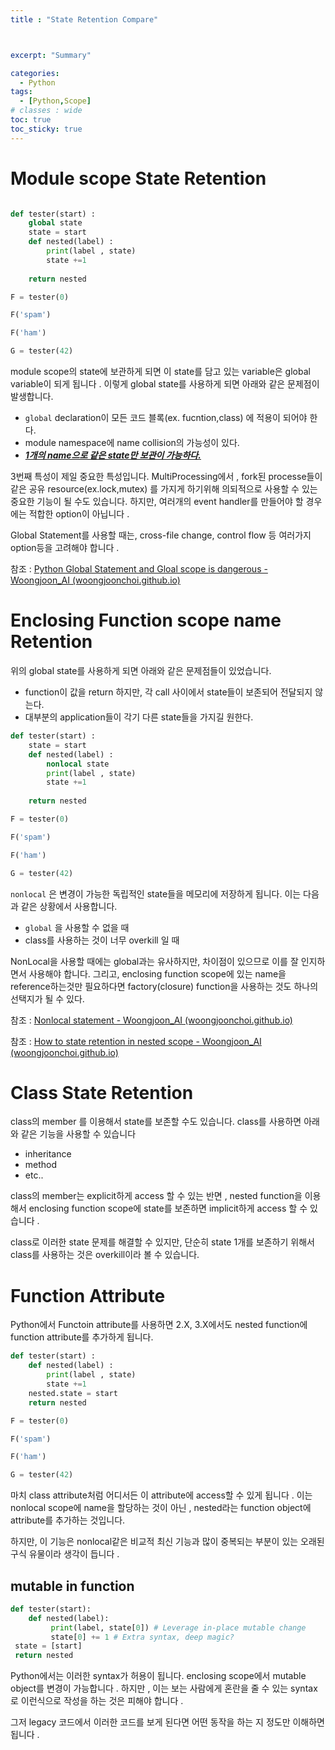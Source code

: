 ```yaml
---
title : "State Retention Compare"



excerpt: "Summary"

categories:
  - Python
tags:
  - [Python,Scope]
# classes : wide
toc: true
toc_sticky: true
---
```

# Module scope State Retention



```python

def tester(start) :
	global state
    state = start
    def nested(label) :
        print(label , state)
        state +=1 
        
    return nested

F = tester(0)

F('spam')

F('ham')

G = tester(42)
```



module scope의 state에 보관하게 되면 이 state를 담고 있는 variable은 global variable이 되게 됩니다 . 이렇게 global state를 사용하게 되면 아래와 같은 문제점이 발생합니다.

- `global` declaration이 모든 코드 블록(ex.  fucntion,class) 에 적용이 되어야 한다.
- module namespace에 name collision의 가능성이 있다.
- ***<u>1개의 name으로 같은 state만 보관이 가능하다.</u>***

3번째 특성이 제일 중요한 특성입니다.  MultiProcessing에서 ,   fork된 processe들이  같은 공유 resource(ex.lock,mutex) 를 가지게 하기위해 의되적으로 사용할 수 있는 중요한 기능이 될 수도 있습니다. 하지만, 여러개의 event handler를 만들어야 할 경우에는 적합한 option이 아닙니다 .

Global Statement를 사용할 때는, cross-file change, control flow 등 여러가지 option등을 고려해야 합니다 .

참조 : [Python Global Statement and Gloal scope is dangerous - Woongjoon_AI (woongjoonchoi.github.io)](https://woongjoonchoi.github.io/python/Global-Scope/)

# Enclosing Function scope name Retention

위의 global state를 사용하게 되면 아래와 같은 문제점들이 있었습니다.

-  function이 값을 return 하지만, 각 call 사이에서 state들이 보존되어 전달되지 않는다.
- 대부분의 application들이 각기 다른 state들을 가지길 원한다.

```python
def tester(start) :
    state = start
    def nested(label) :
        nonlocal state
        print(label , state)
        state +=1 
        
    return nested

F = tester(0)

F('spam')

F('ham')

G = tester(42)
```



`nonlocal` 은 변경이 가능한 독립적인 state들을 메모리에 저장하게 됩니다. 이는 다음과 같은 상황에서 사용합니다.

- `global` 을 사용할 수 없을 때
- class를 사용하는 것이 너무 overkill 일 때 

NonLocal을 사용할 때에는 global과는 유사하지만, 차이점이 있으므로 이를 잘 인지하면서 사용해야 합니다. 그리고, enclosing function scope에 있는 name을 reference하는것만 필요하다면 factory(closure) function을 사용하는 것도 하나의 선택지가 될 수 있다. 

참조 : [Nonlocal statement - Woongjoon_AI (woongjoonchoi.github.io)](https://woongjoonchoi.github.io/python/Nonlocal/)

참조 : [How to state retention in nested scope - Woongjoon_AI (woongjoonchoi.github.io)](https://woongjoonchoi.github.io/python/Nested-Scope-Name(State)-Scope-Rule/)

# Class State Retention

class의 member 를 이용해서  state를 보존할 수도 있습니다. class를 사용하면 아래와 같은 기능을 사용할 수 있습니다

- inheritance
- method
- etc..

class의 member는 explicit하게 access 할 수 있는 반면 , nested function을 이용해서 enclosing function scope에 state를 보존하면 implicit하게 access 할 수 있습니다 .

class로 이러한 state 문제를 해결할 수 있지만, 단순히 state 1개를 보존하기 위해서 class를 사용하는 것은 overkill이라 볼 수 있습니다.



# Function Attribute

Python에서 Functoin attribute를 사용하면 2.X, 3.X에서도 nested function에 function attribute를 추가하게 됩니다. 

```python
def tester(start) :
    def nested(label) :
        print(label , state)
        state +=1 
    nested.state = start
    return nested

F = tester(0)

F('spam')

F('ham')

G = tester(42)
```

마치 class attribute처럼 어디서든 이 attribute에 access할 수 있게 됩니다 . 이는 nonlocal scope에 name을 할당하는 것이 아닌 , nested라는 function object에 attribute를 추가하는 것입니다. 

하지만, 이 기능은 nonlocal같은 비교적 최신 기능과 많이 중복되는 부분이 있는 오래된 구식 유물이라 생각이 듭니다 .

## mutable in function

```python
def tester(start):
 	def nested(label):
         print(label, state[0]) # Leverage in-place mutable change
         state[0] += 1 # Extra syntax, deep magic?
 state = [start]
 return nested
```

Python에서는 이러한 syntax가 허용이 됩니다.  enclosing scope에서 mutable object를 변경이 가능합니다 . 하지만 , 이는 보는 사람에게 혼란을 줄 수 있는 syntax로 이런식으로 작성을 하는 것은 피해야 합니다 .

그저 legacy 코드에서 이러한 코드를 보게 된다면 어떤 동작을 하는 지 정도만 이해하면 됩니다 .

